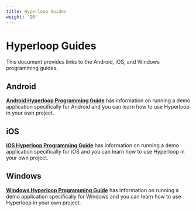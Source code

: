 ```yaml
---
title: Hyperloop Guides
weight: '20'
---
```


# Hyperloop Guides

This document provides links to the Android, iOS, and Windows programming guides.

## Android

**[Android Hyperloop Programming Guide](/guide/Titanium_SDK/Titanium_SDK_Guide/Hyperloop/Hyperloop_Guides/Android_Hyperloop_Programming_Guide/)** has information on running a demo application specifically for Android and you can learn how to use Hyperloop in your own project.

## iOS

**[iOS Hyperloop Programming Guide](/guide/Titanium_SDK/Titanium_SDK_Guide/Hyperloop/Hyperloop_Guides/iOS_Hyperloop_Programming_Guide/)** has information on running a demo application specifically for iOS and you can learn how to use Hyperloop in your own project.

## Windows

**[Windows Hyperloop Programming Guide](#undefined)** has information on running a demo application specifically for Windows and you can learn how to use Hyperloop in your own project.
